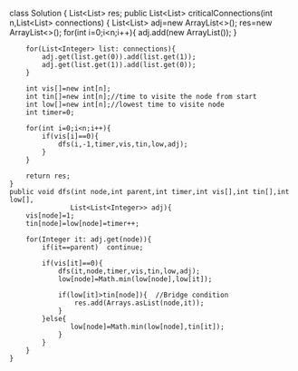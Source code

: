 class Solution {
    List<List<Integer>> res;
    public List<List<Integer>> criticalConnections(int n,List<List<Integer>> connections) {
        List<List<Integer>> adj=new ArrayList<>();
        res=new ArrayList<>();
        for(int i=0;i<n;i++){
            adj.add(new ArrayList<Integer>());
        }
        
        for(List<Integer> list: connections){
            adj.get(list.get(0)).add(list.get(1));
            adj.get(list.get(1)).add(list.get(0));
        }
        
        int vis[]=new int[n];
        int tin[]=new int[n];//time to visite the node from start
        int low[]=new int[n];//lowest time to visite node 
        int timer=0;
        
        for(int i=0;i<n;i++){
            if(vis[i]==0){
                dfs(i,-1,timer,vis,tin,low,adj);
            }
        }
        
        return res;
    }
    public void dfs(int node,int parent,int timer,int vis[],int tin[],int low[],
                   List<List<Integer>> adj){
        vis[node]=1;
        tin[node]=low[node]=timer++;
        
        for(Integer it: adj.get(node)){
            if(it==parent)  continue;
            
            if(vis[it]==0){
                dfs(it,node,timer,vis,tin,low,adj);
                low[node]=Math.min(low[node],low[it]);
                
                if(low[it]>tin[node]){  //Bridge condition
                    res.add(Arrays.asList(node,it));
                }
            }else{
                   low[node]=Math.min(low[node],tin[it]); 
                }
            }
        }
    }
